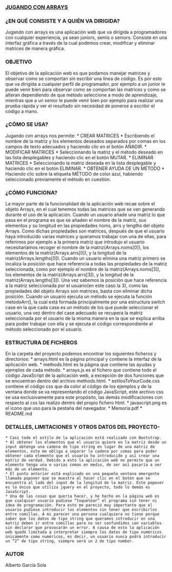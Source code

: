 ### [JUGANDO CON ARRAYS](https://dawalberto.github.io/jugando_con_arrays/arrays.html)



### ¿EN QUÉ CONSISTE Y A QUIÉN VA DIRIGIDA?
Jugando con arrays es una aplicación web que va dirigida a programadores con cualquier experiencia, ya sean juniors, semis o seniors.
Consiste en una interfaz gráfica a través de la cual podemos crear, modificar y eliminar matrices de manera gráfica.



### OBJETIVO
El objetivo de la aplicación web es que podamos manejar matrices y observar como se comportan sin escribir una línea de código. Es por esto que va dirigida a cualquier perfil de programador, por ejemplo a un junior le puede venir bien para observar como se comportan las matrices y como se alteran dependiendo de que método seleccione a modo de aprendizaje, mientras que a un senior le puede venir bien por ejemplo para realizar una prueba rápida y ver el resultado sin necesidad de ponerse a escribir el código a mano.



### ¿CÓMO SE USA?
Jugando con arrays nos permite:
    * CREAR MATRICES
        * Escribiendo el nombre de la matriz y los elementos deseados separados por comas en los campos de texto adecuados y haciendo clic en el botón AÑADIR.
    * MODIFICAR MATRICES
        * Seleccionando la matriz y el método deseado en las lista desplegables y haciendo clic en el botón MUTAR.
    * ELIMINAR MATRICES
        * Seleccionando la matriz deseada en la lista desplegable y haciendo clic en el botón ELIMINAR.
    * OBTENER AYUDA DE UN MÉTODO
        * Haciendo clic sobre la etiqueta MÉTODO de color azul, habiendo seleccionado previamente el método en cuestión.



### ¿CÓMO FUNCIONA?
La mayor parte de la funcionalidad de la aplicación web recae sobre el objeto Arrays, en el cual tenemos todas las matrices que se van generando durante el uso de la aplicación. 
Cuando un usuario añade una matriz lo que pasa en el programa es que se añaden el nombre de la matriz, sus elementos y su longitud en las propiedades noms, arrs y lengths del objeto Arrays. Como dichas propiedades son matrices, después de que el usuario haya introducido varias matrices y queramos trabajar con una de ellas, para referirnos por ejemplo a la primera matriz que introdujo el usuario necesitaríamos recoger el nombre de la matriz(Arrays.noms[0]), los elementos de la matriz(Arrays.arrs[0]), y la longitud de la matriz(Arrays.lengths[0]). 
Cuando un usuario elimina una matriz primero se localiza la posición que hace referencia a todas las propiedades de la matriz seleccionada, como por ejemplo el nombre de la matriz(Arrays.noms[3]), los elementos de la matriz(Arrays.arrs[3]), y la longitud de la matriz(Arrays.lengths[3]). Una vez sabemos la posición que hace referencia a la matriz seleccionada por el usuario(en este caso la 3), como las propiedades del objeto Arrays son matrices, basta con eliminar dicha posición.
Cuando un usuario ejecuta un método se ejecuta la función metodoArr(), la cual está formada principalmente por una estructura switch case en la que cada case es un método de los que puede seleccionar el usuario, una vez dentro del case adecuado se recupera la matriz seleccionada por el usuario de la misma manera en la que se explica arriba para poder trabajar con ella y se ejecuta el código correspondiente al método seleccionado por el usuario. 



### ESTRUCTURA DE FICHEROS
En la carpeta del proyecto podemos encontrar los siguientes ficheros y directorios:
    * arrays.html es la página principal y contiene la interfaz de la aplicación web.
    * methods.html es la página que contiene las ayudas y ejemplos de cada método.
    * arrays.js es el fichero que contiene todo el código JavaScript de la aplicación web, a excepción de dos funciones que se encuentran dentro del archivo methods.html.
    * estilosToYourCode.css contiene el código css que da color al código de los ejemplos y de la ventana donde se va representando el código JavaScript, este archivo css se usa exclusivamente para este propósito, las demás modificaciones con respecto al css las realizo dentro del propio fichero html.
    * javascript.png es el icono que uso para la pestaña del navegador.
    * Memoria.pdf 
    * README.md



### DETALLES, LIMITACIONES Y OTROS DATOS DEL PROYECTO-
    * Casi todo el estilo de la aplicación está realizado con Bootstrap.
    * Al obtener los elementos que el usuario quiere en la matriz desde un input obtengo una cadena de tipo string en lugar de una matriz de elementos, esto me obliga a separar la cadena por comas para poder obtener cada elemento que el usuario ha introducido y así crear una matriz de verdad. Debido a esto la aplicación web no permite que un elemento tenga una o varias comas en medio, de ser así pasaría a ser más de un elemento.
    * El punto anterior está explicado en una pequeña ventana emergente llamada popover que se muestra al hacer clic en el botón que se encuentra al lado del input de la longitud de la matriz. Este popover es lo único que utiliza jquery en el proyecto, todo lo demás es JavaScript.
    * Una de las cosas que quería hacer, y he hecho en la página web es que cualquier usuario pudiese “toquetear” el programa sin tener ni idea de programación. Para esto me pareció muy importante que el usuario pudiese introducir los elementos sin tener que escribirlos entre comillas. A mi parecer una persona cualquiera no tiene porque saber que los datos de tipo string que queramos introducir en una matriz deben ir entre comillas para no ser confundidos con variables sin declarar que provocarán un error. A causa de esto la aplicación web quedó limitada a interpretar siempre los datos de tipo numéricos únicamente como numéricos, es decir, un usuario nunca podrá introducir un “2” de tipo string, siempre será un 2 de tipo number.


### AUTOR
Alberto García Sola